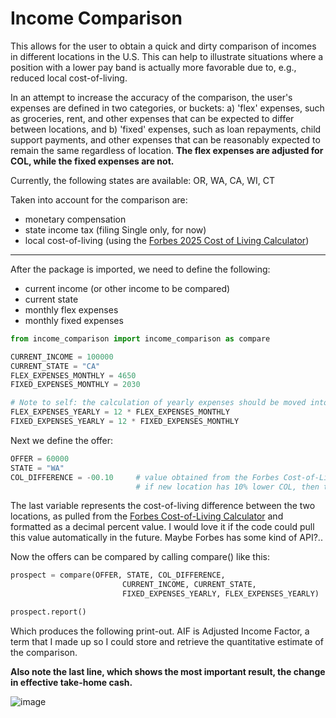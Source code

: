 # Income Comparison
This allows for the user to obtain a quick and dirty comparison of incomes in different locations in the U.S. This can help to illustrate situations where a position with a lower pay band is actually more favorable due to, e.g., reduced local cost-of-living. 

In an attempt to increase the accuracy of the comparison, the user's expenses are defined in two categories, or buckets: a) 'flex' expenses, such as groceries, rent, and other expenses that can be expected to differ between locations, and b) 'fixed' expenses, such as loan repayments, child support payments, and other expenses that can be reasonably expected to remain the same regardless of location. **The flex expenses are adjusted for COL, while the fixed expenses are not.**

Currently, the following states are available: OR, WA, CA, WI, CT

Taken into account for the comparison are:
- monetary compensation
- state income tax (filing Single only, for now) 
- local cost-of-living (using the [Forbes 2025 Cost of Living Calculator](https://www.forbes.com/advisor/mortgages/real-estate/cost-of-living-calculator/))
-----------------------------

After the package is imported, we need to define the following: 
- current income (or other income to be compared)
- current state
- monthly flex expenses
- monthly fixed expenses

```python
from income_comparison import income_comparison as compare

CURRENT_INCOME = 100000
CURRENT_STATE = "CA"
FLEX_EXPENSES_MONTHLY = 4650
FIXED_EXPENSES_MONTHLY = 2030

# Note to self: the calculation of yearly expenses should be moved into the code, since most people are more likely to have a picture of monthly expenses than yearly expenses, which can then be easily calculated as here.
FLEX_EXPENSES_YEARLY = 12 * FLEX_EXPENSES_MONTHLY
FIXED_EXPENSES_YEARLY = 12 * FIXED_EXPENSES_MONTHLY
```

Next we define the offer:

```python
OFFER = 60000
STATE = "WA"
COL_DIFFERENCE = -00.10     # value obtained from the Forbes Cost-of-Living Calculator
                            # if new location has 10% lower COL, then this value should be -0.10, as it is here.
```

The last variable represents the cost-of-living difference between the two locations, as pulled from the [Forbes Cost-of-Living Calculator](https://www.forbes.com/advisor/mortgages/real-estate/cost-of-living-calculator/) and formatted as a decimal percent value. I would love it if the code could pull this value automatically in the future. Maybe Forbes has some kind of API?..

Now the offers can be compared by calling compare() like this:

```python
prospect = compare(OFFER, STATE, COL_DIFFERENCE, 
                         CURRENT_INCOME, CURRENT_STATE,
                         FIXED_EXPENSES_YEARLY, FLEX_EXPENSES_YEARLY)

prospect.report()
```

Which produces the following print-out. AIF is Adjusted Income Factor, a term that I made up so I could store and retrieve the quantitative estimate of the comparison.

**Also note the last line, which shows the most important result, the change in effective take-home cash.**

![image](https://github.com/user-attachments/assets/b4caa0b8-1523-4ba9-8909-4a9145adda1c)
